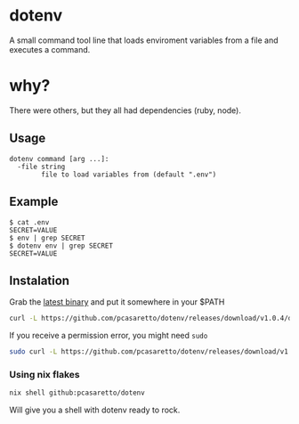 # dotenv

A small command tool line that loads enviroment variables from a file and executes a command.

# why?

There were others, but they all had dependencies (ruby, node).

## Usage

```
dotenv command [arg ...]:
  -file string
    	file to load variables from (default ".env")
```

## Example

```
$ cat .env
SECRET=VALUE
$ env | grep SECRET
$ dotenv env | grep SECRET
SECRET=VALUE
```

## Instalation

Grab the [latest binary](https://github.com/pcasaretto/dotenv/releases/latest) and put it somewhere in your $PATH

```sh
curl -L https://github.com/pcasaretto/dotenv/releases/download/v1.0.4/dotenv-`uname -s`-`uname -m` -o /usr/local/bin/dotenv && chmod +x /usr/local/bin/dotenv
```
If you receive a permission error, you might need `sudo`

```sh
sudo curl -L https://github.com/pcasaretto/dotenv/releases/download/v1.0.4/dotenv-`uname -s`-`uname -m` -o /usr/local/bin/dotenv && sudo chmod +x /usr/local/bin/dotenv
```

### Using nix flakes

```sh
nix shell github:pcasaretto/dotenv
```

Will give you a shell with dotenv ready to rock.
